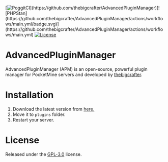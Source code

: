 [![PoggitCI](https://poggit.pmmp.io/ci.shield/thebigcrafter/AdvancedPluginManager/~)](https://github.com/thebigcrafter/AdvancedPluginManager)[![PHPStan](https://github.com/thebigcrafter/AdvancedPluginManager/actions/workflows/main.yml/badge.svg)](https://github.com/thebigcrafter/AdvancedPluginManager/actions/workflows/main.yml)
[![License](https://img.shields.io/github/license/thebigcrafter/AdvancedPluginManager)](https://github.com/thebigcrafter/AdvancedPluginManager/blob/main/LICENSE)

# AdvancedPluginManager

AdvancedPluginManager (APM) is an open-source, powerful plugin manager for PocketMine servers and developed by [thebigcrafter](https://github.com/thebigcrafter/AdvancedPluginManager/blob/main/LICENSE).

# Installation

1. Download the latest version from [here.](https://github.com/thebigcrafter/AdvancedPluginManager/releases)
2. Move it to `plugins` folder.
3. Restart your server.

# License

Released under the [GPL-3.0](https://github.com/MintoD/AdvancedPluginManager/blob/main/LICENSE) license.